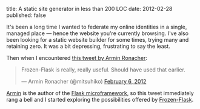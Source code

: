title: A static site generator in less than 200 LOC
date: 2012-02-28
published: false

It's been a long time I wanted to federate my online identities in a single, managed place — hence the website you're currently browsing. I've also been looking for a static website builder for some times, trying many and retaining zero. It was a bit depressing, frustrating to say the least.

Then when I encountered [this tweet by Armin Ronacher](https://twitter.com/#!/mitsuhiko/statuses/166570613295689728):

<blockquote class="twitter-tweet tw-align-center"><p>Frozen-Flask is really, really useful. Should have used that earlier.</p>&mdash; Armin Ronacher (@mitsuhiko) <a href="https://twitter.com/mitsuhiko/status/166570613295689728" data-datetime="2012-02-06T17:15:03+00:00">February 6, 2012</a></blockquote>
<script src="//platform.twitter.com/widgets.js" charset="utf-8"></script>

[Armin](http://lucumr.pocoo.org/) is the author of the [Flask microframework](http://flask.pocoo.org/), so this tweet immediately rang a bell and I started exploring the possibilities offered by [Frozen-Flask](http://packages.python.org/Frozen-Flask/).


